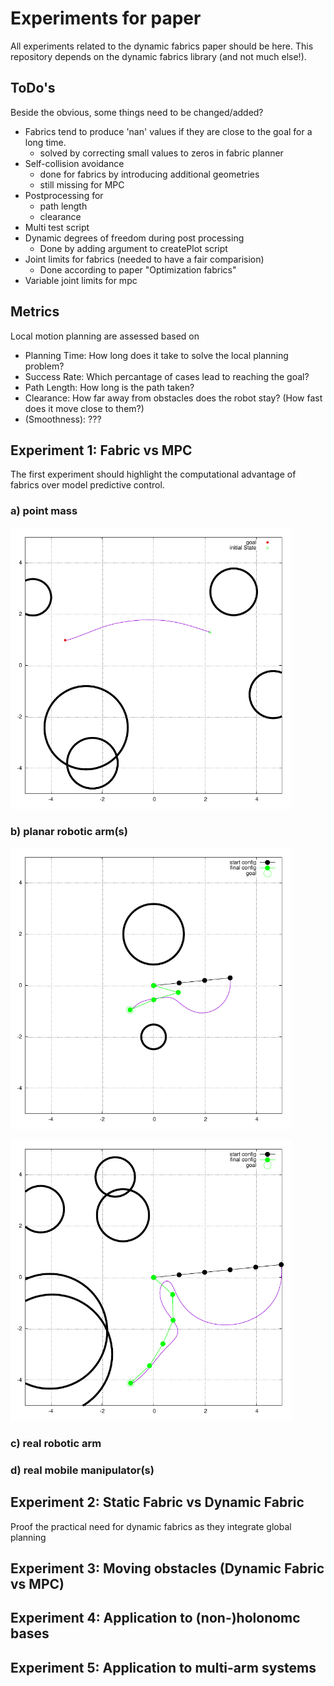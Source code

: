 # Experiments for paper

All experiments related to the dynamic fabrics paper should be here.
This repository depends on the dynamic fabrics library (and not much else!).

## ToDo's
Beside the obvious, some things need to be changed/added?
* Fabrics tend to produce 'nan' values if they are close to the goal for a long time.
  - solved by correcting small values to zeros in fabric planner
* Self-collision avoidance
  - done for fabrics by introducing additional geometries
  - still missing for MPC
* Postprocessing for
  - path length
  - clearance
* Multi test script
* Dynamic degrees of freedom during post processing
  - Done by adding argument to createPlot script
* Joint limits for fabrics (needed to have a fair comparision)
  - Done according to paper "Optimization fabrics"
* Variable joint limits for mpc

## Metrics

Local motion planning are assessed based on
* Planning Time: How long does it take to solve the local planning problem?
* Success Rate: Which percantage of cases lead to reaching the goal?
* Path Length: How long is the path taken?
* Clearance: How far away from obstacles does the robot stay? (How fast does it move close
  to them?)
* (Smoothness): ???

## Experiment 1: Fabric vs MPC

The first experiment should highlight the computational advantage of fabrics over model
predictive control.

### a) point mass
<p align="left">
  <img src="./assets/1_comparison_mpc/pointMass/fabric_trajectory-1.png" width="450" title="hover text">
</p>

### b) planar robotic arm(s)
<p align="left">
  <img src="./assets/1_comparison_mpc/planarArm/fabric_trajectory-1.png" width="450" title="hover text">
</p>
<p align="left">
  <img src="./assets/1_comparison_mpc/planarArm/fabric_trajectory2-1.png" width="450" title="hover text">
</p>

### c) real robotic arm

### d) real mobile manipulator(s)


## Experiment 2: Static Fabric vs Dynamic Fabric

Proof the practical need for dynamic fabrics as they integrate global planning

## Experiment 3: Moving obstacles (Dynamic Fabric vs MPC)

## Experiment 4: Application to (non-)holonomc bases

## Experiment 5: Application to multi-arm systems
